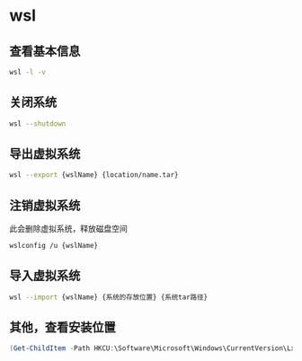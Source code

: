 # wsl

## 查看基本信息

```sh
wsl -l -v
```

## 关闭系统

```sh
wsl --shutdown
```

## 导出虚拟系统

```sh
wsl --export {wslName} {location/name.tar}
```

## 注销虚拟系统

此会删除虚拟系统，释放磁盘空间

```sh
wslconfig /u {wslName}
```

## 导入虚拟系统

```sh
wsl --import {wslName} {系统的存放位置} {系统tar路径}
```

## 其他，查看安装位置

```powershell
(Get-ChildItem -Path HKCU:\Software\Microsoft\Windows\CurrentVersion\Lxss | Where-Object { $_.GetValue("DistributionName") -eq '{wslName}' }).GetValue("BasePath") + "\ext4.vhdx"
```